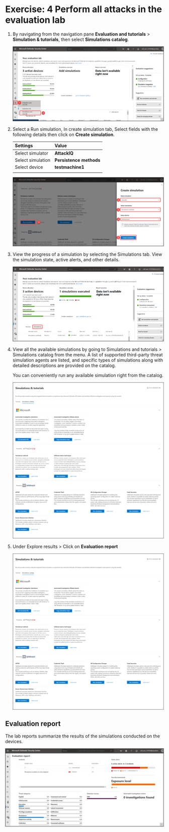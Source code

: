 # Exercise: 4 Perform all attacks in the evaluation lab



1. By navigating from the navigation pane **Evaluation and tutorials** > **Simulation & tutorials**, then select **Simulations catalog**.




   ![](images/navigate-similation.png)





2. Select a Run simulation, In create simulation tab, Select fields with the following details then click on **Create simulation**.

    | Settings | Value |
    |--|--|
    | Select simulator | **AttackIQ**  |
    | Select simulation | **Persistence methods**  |
    | Select device | **testmachine1**  |
    | | |




   ![](images/create-simulation.png)




3. View the progress of a simulation by selecting the Simulations tab. View the simulation state, active alerts, and other details.




   ![](images/simulations-tab.png)




4. View all the available simulations by going to Simulations and tutorials > Simulations catalog from the menu. A list of supported third-party threat simulation agents are listed, and specific types of simulations along with detailed descriptions are provided on the catalog.

    You can conveniently run any available simulation right from the catalog.




   ![](images/simulations-catalog.png)



5. Under Explore results > Click on **Evaluation report**




   ![](images/simulations-catalog.png)



## Evaluation report



The lab reports summarize the results of the simulations conducted on the devices.




   ![](images/eval-report.png)